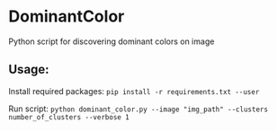 # DominantColor
Python script for discovering dominant colors on image

## Usage:
Install required packages:
`pip install -r requirements.txt --user`

Run script:
`python dominant_color.py --image "img_path" --clusters number_of_clusters --verbose 1`
